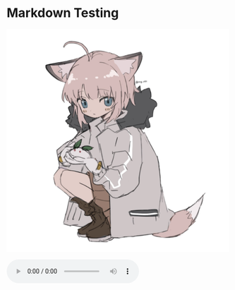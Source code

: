 # Markdown Testing

![test image](image/FldY2WqakAYbbQj.jpeg)

<audio controls autoplay>
  <source src="music/relaxed-vlog-131746.mp3" type="audio/mpeg">
Your browser does not support the audio element.
</audio>
